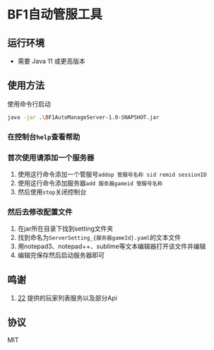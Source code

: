 # BF1自动管服工具
## 运行环境
- 需要 Java 11 或更高版本
## 使用方法
使用命令行启动
```bash
java -jar .\BF1AutoManageServer-1.0-SNAPSHOT.jar
```
### 在控制台``help``查看帮助
### 首次使用请添加一个服务器
  1. 使用这行命令添加一个管服号``addop 管服号名称 sid remid sessionID``
  2. 使用这行命令添加服务器``add 服务器gameid 管服号名称``
  3. 然后使用``stop``关闭控制台
### 然后去修改配置文件
  1. 在jar所在目录下找到setting文件夹
  2. 找到命名为``ServerSetting_{服务器gameId}.yaml``的文本文件
  3. 用notepad3、notepad++、sublime等文本编辑器打开该文件并编辑
  4. 编辑完保存然后启动服务器即可
## 鸣谢
  1. [22](https://github.com/bili-22) 提供的玩家列表服务以及部分Api
## 协议
MIT